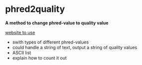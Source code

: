 # phred2quality

**A method to change phred-value to quality value**

[website to use](http://ryuzheng.github.io/Python-learning/Biology/phred2quality/)

- swith types of different phred-values
- could handle a string of text, output a string of quality values
- ASCII list
- explain how to count it out
